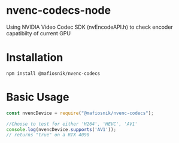 # nvenc-codecs-node
Using NVIDIA Video Codec SDK (nvEncodeAPI.h) to check encoder capatibilty of current GPU

# Installation

```npm install @mafiosnik/nvenc-codecs```

# Basic Usage

```js
const nvencDevice = require("@mafiosnik/nvenc-codecs");

//Choose to test for either 'H264', 'HEVC', 'AV1'
console.log(nvencDevice.supports('AV1'));
// returns "true" on a RTX 4090
```
